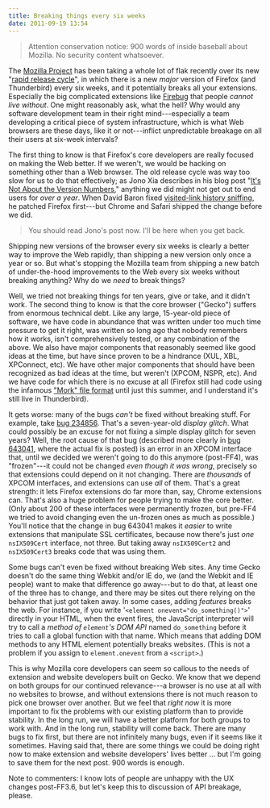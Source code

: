 ```yaml
---
title: Breaking things every six weeks
date: 2011-09-19 13:54
---
```


> Attention conservation notice: 900 words of inside baseball about
> Mozilla. No security content whatsoever.

The [Mozilla Project](https://www.mozilla.org/about/) has been taking a
whole lot of flak recently over its new
"[rapid release cycle](https://blog.mozilla.org/futurereleases/2011/07/19/every-six-weeks/)",
in which there is a new *major* version of Firefox (and Thunderbird)
every six weeks, and it potentially breaks all your extensions.
Especially the big complicated extensions like
[Firebug](http://getfirebug.com/) that people *cannot live without*.
One might reasonably ask, what the hell? Why would any software
development team in their right mind---especially a team developing a
critical piece of system infrastructure, which is what Web browsers
are these days, like it or not---inflict unpredictable breakage on all
their users at six-week intervals?

<!--more-->

The first thing to know is that Firefox's core developers are really
focused on making the Web better. If we weren't, we would be hacking
on something other than a Web browser. The old release cycle was way
too slow for us to do that effectively; as Jono Xia describes in his
blog post
"[It's Not About the Version Numbers](http://jonoscript.wordpress.com/2011/07/18/its-not-about-the-version-numbers-its-about-extension-compatibility-and-long-term-support/),"
anything we did might not get out to end users for *over a year*. When
David Baron fixed
[visited-link history sniffing](http://dbaron.org/mozilla/visited-privacy),
he patched Firefox first---but Chrome and Safari shipped the change
before we did.

> You should read Jono's post now. I'll be here when you get back.

Shipping new versions of the browser every six weeks is clearly a
better way to improve the Web rapidly, than shipping a new version
only once a year or so. But what's stopping the Mozilla team from
shipping a new batch of under-the-hood improvements to the Web every
six weeks without breaking anything? Why do we *need* to break things?

Well, we tried not breaking things for ten years, give or take, and it
didn't work. The second thing to know is that the core browser
("Gecko") suffers from enormous technical debt. Like any large,
15-year-old piece of software, we have code in abundance that was
written under too much time pressure to get it right, was written so
long ago that nobody remembers how it works, isn't comprehensively
tested, or any combination of the above. We also have major components
that reasonably seemed like good ideas at the time, but have since
proven to be a hindrance (XUL, XBL, XPConnect, etc). We have other
major components that should have been recognized as bad ideas at the
time, but weren't (XPCOM, NSPR, etc). And we have code for which there
is no excuse at all (Firefox still had code using the infamous
["Mork" file format](http://www.jwz.org/blog/2011/07/mork-keeps-on-giving-when-the-database-worms-eat-into-your-murder-trial/)
until just this summer, and I understand it's still live in
Thunderbird).

It gets worse: many of the bugs *can't* be fixed without breaking
stuff. For example, take
[bug 234856](https://bugzilla.mozilla.org/show_bug.cgi?id=234856). That's
a seven-year-old *display glitch*. What could possibly be an excuse
for not fixing a simple display glitch for seven years? Well, the root
cause of that bug (described more clearly in
[bug 643041](https://bugzilla.mozilla.org/show_bug.cgi?id=643041),
where the actual fix is posted) is an error in an XPCOM interface
that, until we decided we weren't going to do this anymore (post-FF4),
was "frozen"---it could not be changed *even though it was wrong*,
precisely so that extensions could depend on it not changing. There
are *thousands* of XPCOM interfaces, and extensions can use *all* of
them. That's a great strength: it lets Firefox extensions do far more
than, say, Chrome extensions can. That's also a huge problem for
people trying to make the core better. (Only about 200 of these
interfaces were permanently frozen, but pre-FF4 we tried to avoid
changing even the un-frozen ones as much as possible.) You'll notice
that the change in bug 643041 makes it *easier* to write extensions
that manipulate SSL certificates, because now there's just *one*
`nsIX509Cert` interface, not three. But taking away `nsIX509Cert2` and
`nsIX509Cert3` breaks code that was using them.

Some bugs can't even be fixed without breaking Web sites. Any time Gecko
doesn't do the same thing Webkit and/or IE do, we (and the Webkit and IE
people) want to make that difference go away---but to do that, at least
one of the three has to change, and there may be sites out there relying
on the behavior that just got taken away. In some cases, adding
*features* breaks the web. For instance, if you write
'`<element onevent="do_something()">`' directly in your HTML, when the
event fires, the JavaScript interpreter will try to call a *method of
`element`'s DOM API* named `do_something` before it tries to call a
global function with that name. Which means that adding DOM methods to
any HTML element potentially breaks websites. (This is not a problem if
you assign to `element.onevent` from a `<script>`.)

This is why Mozilla core developers can seem so callous to the needs
of extension and website developers built on Gecko. We know that we
depend on both groups for our continued relevance---a browser is no
use at all with no websites to browse, and without extensions there is
not much reason to pick one browser over another. But we feel that
*right now* it is more important to fix the problems with our existing
platform than to provide stability. In the long run, we will have a
better platform for both groups to work with. And in the long run,
stability will come back. There are many bugs to fix first, but there
are not infinitely many bugs, even if it seems like it
sometimes. Having said that, there are some things we could be doing
right now to make extension and website developers' lives better
... but I'm going to save them for the next post. 900 words is enough.

Note to commenters: I know lots of people are unhappy with the UX
changes post-FF3.6, but let's keep this to discussion of API breakage,
please.
